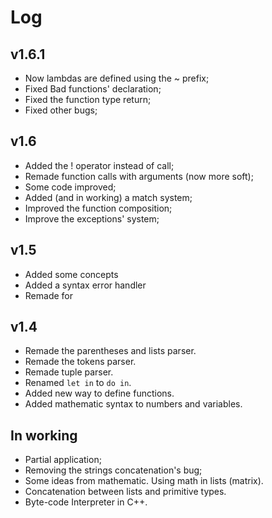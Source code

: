 Log
===

v1.6.1
------
+ Now lambdas are defined using the ~ prefix;
+ Fixed Bad functions' declaration;
+ Fixed the function type return;
+ Fixed other bugs;

v1.6
----
+ Added the ! operator instead of call;
+ Remade function calls with arguments (now more soft);
+ Some code improved;
+ Added (and in working) a match system;
+ Improved the function composition;
+ Improve the exceptions' system;

v1.5
----
+ Added some concepts
+ Added a syntax error handler
+ Remade for

v1.4
----
+ Remade the parentheses and lists parser.
+ Remade the tokens parser.
+ Remade tuple parser.
+ Renamed ``let in`` to ``do in``.
+ Added new way to define functions.
+ Added mathematic syntax to numbers and variables.

In working
-----------
+ Partial application;
+ Removing the strings concatenation's bug;
+ Some ideas from mathematic. Using math in lists (matrix).
+ Concatenation between lists and primitive types.
+ Byte-code Interpreter in C++.